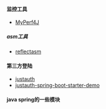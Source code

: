
#### 监控工具
- [MyPerf4J](https://github.com/LinShunKang/MyPerf4J)

##### asm工具
- [reflectasm](https://github.com/EsotericSoftware/reflectasm)

#### 第三方登陆
- [justauth](https://github.com/justauth)
- [justauth-spring-boot-starter-demo](https://github.com/justauth/justauth-spring-boot-starter-demo)

#### java spring的一些模块



